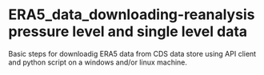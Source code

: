 # ERA5_data_downloading-reanalysis pressure level and single level data
Basic steps for downloadig ERA5 data from CDS data store using API client and python script on a windows and/or linux machine.
